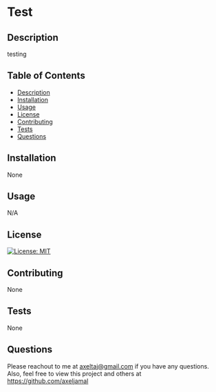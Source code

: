 
  # Test
  
  ## Description
  testing
  
  ## Table of Contents
  * [Description](#description)
  * [Installation](#installation)
  * [Usage](#usage)
  * [License](#license)
  * [Contributing](#contributing)
  * [Tests](#tests)
  * [Questions](#questions)
  
  ## Installation
  None
  
  ## Usage
  N/A

  ## License
  [![License: MIT](https://img.shields.io/badge/License-MIT-yellow.svg)](https://opensource.org/licenses/MIT)
  
  ## Contributing
  None
  
  ## Tests
  None
  
  ## Questions
  Please reachout to me at axeltaj@gmail.com if you have any questions.
  Also, feel free to view this project and others at https://github.com/axeljamal
